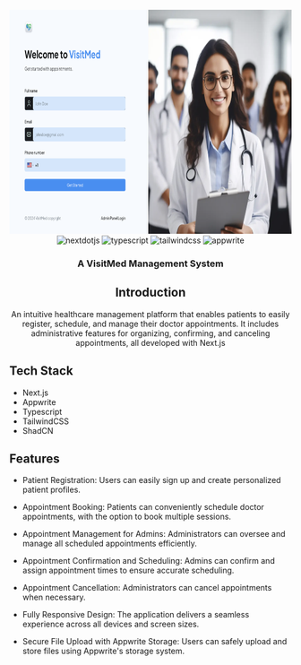 <div align="center">
  <br />
      <img src="/public//assets//images//VisitMed.png" width="700" height="400" alt="Project Banner">
  <br />

  <div>
    <img src="https://img.shields.io/badge/-Next_JS-black?style=for-the-badge&logoColor=white&logo=nextdotjs&color=000000" alt="nextdotjs" />
    <img src="https://img.shields.io/badge/-TypeScript-black?style=for-the-badge&logoColor=white&logo=typescript&color=3178C6" alt="typescript" />
    <img src="https://img.shields.io/badge/-Tailwind_CSS-black?style=for-the-badge&logoColor=white&logo=tailwindcss&color=06B6D4" alt="tailwindcss" />
    <img src="https://img.shields.io/badge/-Appwrite-black?style=for-the-badge&logoColor=white&logo=appwrite&color=FD366E" alt="appwrite" />
  </div>

  <h3 align="center">A VisitMed Management System</h3>

## <a name="introduction">Introduction</a>

   <div align="center">
    An intuitive healthcare management platform that enables patients to easily register, schedule, and manage their doctor appointments. It includes administrative features for organizing, confirming, and canceling appointments, all developed with Next.js
    </div>
</div>

## <a name="tech-stack">Tech Stack</a>

- Next.js
- Appwrite
- Typescript
- TailwindCSS
- ShadCN

## <a name="features">Features</a>

- Patient Registration: Users can easily sign up and create personalized patient profiles.

- Appointment Booking: Patients can conveniently schedule doctor appointments, with the option to book multiple sessions.

- Appointment Management for Admins: Administrators can oversee and manage all scheduled appointments efficiently.

- Appointment Confirmation and Scheduling: Admins can confirm and assign appointment times to ensure accurate scheduling.

- Appointment Cancellation: Administrators can cancel appointments when necessary.

- Fully Responsive Design: The application delivers a seamless experience across all devices and screen sizes.

- Secure File Upload with Appwrite Storage: Users can safely upload and store files using Appwrite's storage system.
